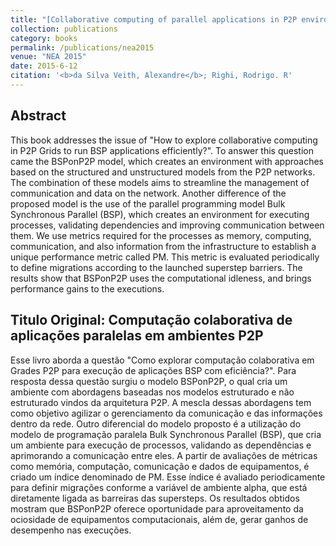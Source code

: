 ```yaml
---
title: "[Collaborative computing of parallel applications in P2P environments](https://www.morebooks.de/store/gb/book/computa%C3%A7%C3%A3o-colaborativa-de-aplica%C3%A7%C3%B5es-paralelas-em-ambientes-p2p/isbn/978-3-639-75621-0)"
collection: publications
category: books
permalink: /publications/nea2015
venue: "NEA 2015"
date: 2015-6-12
citation: '<b>da Silva Veith, Alexandre</b>; Righi, Rodrigo. R'
---
```


## Abstract
This book addresses the issue of "How to explore collaborative computing in P2P Grids to run BSP applications efficiently?". To answer this question came the BSPonP2P model, which creates an environment with approaches based on the structured and unstructured models from the P2P networks. The combination of these models aims to streamline the management of communication and data on the network. Another difference of the proposed model is the use of the parallel programming model Bulk Synchronous Parallel (BSP), which creates an environment for executing processes, validating dependencies and improving communication between them. We use metrics required for the processes as memory, computing, communication, and also information from the infrastructure to establish a unique performance metric called PM. This metric is evaluated periodically to define migrations according to the launched superstep barriers. The results show that BSPonP2P uses the computational idleness, and brings performance gains to the executions.

## Titulo Original: Computação colaborativa de aplicações paralelas em ambientes P2P
Esse livro aborda a questão "Como explorar computação colaborativa em Grades P2P para execução de aplicações BSP com eficiência?". Para resposta dessa questão surgiu o modelo BSPonP2P, o qual cria um ambiente com abordagens baseadas nos modelos estruturado e não estruturado vindos da arquitetura P2P. A mescla dessas abordagens tem como objetivo agilizar o gerenciamento da comunicação e das informações dentro da rede. Outro diferencial do modelo proposto é a utilização do modelo de programação paralela Bulk Synchronous Parallel (BSP), que cria um ambiente para execução de processos, validando as dependências e aprimorando a comunicação entre eles. A partir de avaliações de métricas como memória, computação, comunicação e dados de equipamentos, é criado um índice denominado de PM. Esse índice é avaliado periodicamente para definir migrações conforme a variável de ambiente alpha, que está diretamente ligada as barreiras das supersteps. Os resultados obtidos mostram que BSPonP2P oferece oportunidade para aproveitamento da ociosidade de equipamentos computacionais, além de, gerar ganhos de desempenho nas execuções.
